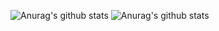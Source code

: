 ![Anurag's github stats](https://github-readme-stats.vercel.app/api?username=qalue&theme=tokyonight&show_icons=true&hide_border=true&count_private=true&include_all_commits=true)
![Anurag's github stats](https://github-readme-stats.vercel.app/api/top-langs/?username=qalue&theme=tokyonight&hide_border=true&layout=compact)
